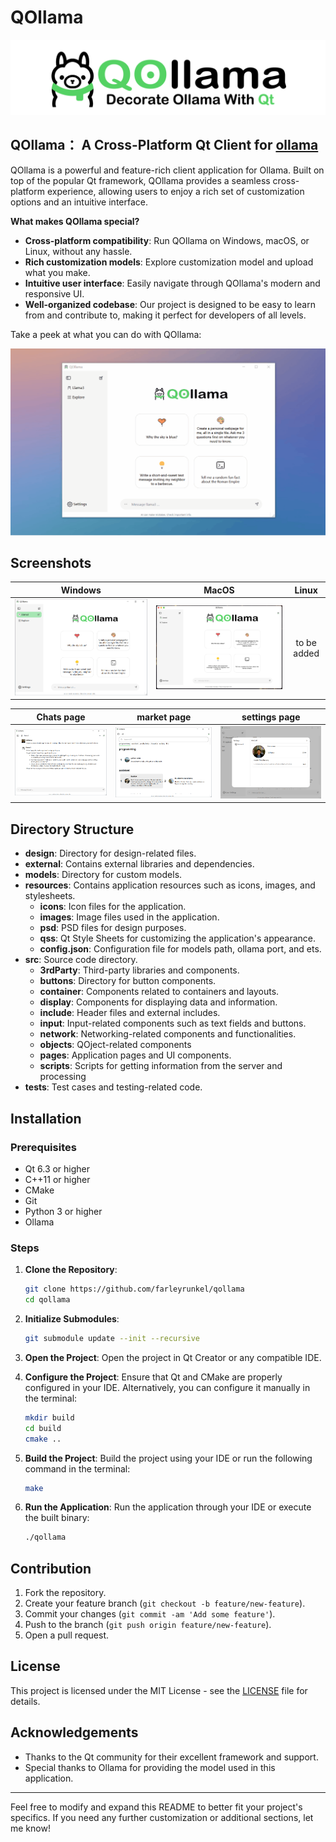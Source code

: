 # QOllama

![images](./resources/images/qollama-logo-name-slogan.png)

## QOllama： A Cross-Platform Qt Client for [ollama](https://github.com/ollama/ollama)

QOllama is a powerful and feature-rich client application for Ollama. Built on top of the popular Qt framework, QOllama provides a seamless cross-platform experience, allowing users to enjoy a rich set of customization options and an intuitive interface.

**What makes QOllama special?**

- **Cross-platform compatibility**: Run QOllama on Windows, macOS, or Linux, without any hassle.
- **Rich customization models**: Explore customization model and upload what you make.
- **Intuitive user interface**: Easily navigate through QOllama's modern and responsive UI.
- **Well-organized codebase**: Our project is designed to be easy to learn from and contribute to, making it perfect for developers of all levels.
  
Take a peek at what you can do with QOllama:

![gif](./resources/images/qollama.gif)

## Screenshots

| Windows | MacOS | Linux |
| :---: | :---: | :---: |
| ![image](./resources/images/qollama.png) | ![image](./resources/images/qollama-mac.png) | to be added |

| Chats page | market page | settings page |
| :---: | :---: | :---: |
| ![image](./resources/images/chatspage.png) | ![image](./resources/images/marketpage.png) | ![image](./resources/images/settingspage.png) | 

## Directory Structure

- **design**: Directory for design-related files.
- **external**: Contains external libraries and dependencies.
- **models**: Directory for custom models.
- **resources**: Contains application resources such as icons, images, and stylesheets.
  - **icons**: Icon files for the application.
  - **images**: Image files used in the application.
  - **psd**: PSD files for design purposes.
  - **qss**: Qt Style Sheets for customizing the application's appearance.
  - **config.json**: Configuration file for models path, ollama port, and ets.
- **src**: Source code directory.
  - **3rdParty**: Third-party libraries and components.
  - **buttons**: Directory for button components.
  - **container**: Components related to containers and layouts.
  - **display**: Components for displaying data and information.
  - **include**: Header files and external includes.
  - **input**: Input-related components such as text fields and buttons.
  - **network**: Networking-related components and functionalities.
  - **objects**: QOject-related components
  - **pages**: Application pages and UI components.
  - **scripts**: Scripts for getting information from the server and processing
- **tests**: Test cases and testing-related code.

## Installation

### Prerequisites

- Qt 6.3 or higher
- C++11 or higher
- CMake
- Git
- Python 3 or higher
- Ollama
  
### Steps

1. **Clone the Repository**:
    ```sh
    git clone https://github.com/farleyrunkel/qollama
    cd qollama
    ```

2. **Initialize Submodules**:
    ```sh
    git submodule update --init --recursive
    ```

3. **Open the Project**:
    Open the project in Qt Creator or any compatible IDE.

4. **Configure the Project**:
    Ensure that Qt and CMake are properly configured in your IDE. Alternatively, you can configure it manually in the terminal:
    ```sh
    mkdir build
    cd build
    cmake ..
    ```

5. **Build the Project**:
    Build the project using your IDE or run the following command in the terminal:
    ```sh
    make
    ```

6. **Run the Application**:
    Run the application through your IDE or execute the built binary:
    ```sh
    ./qollama
    ```

## Contribution

1. Fork the repository.
2. Create your feature branch (`git checkout -b feature/new-feature`).
3. Commit your changes (`git commit -am 'Add some feature'`).
4. Push to the branch (`git push origin feature/new-feature`).
5. Open a pull request.

## License

This project is licensed under the MIT License - see the [LICENSE](LICENSE.txt) file for details.

## Acknowledgements

- Thanks to the Qt community for their excellent framework and support.
- Special thanks to Ollama for providing the model used in this application.

---

Feel free to modify and expand this README to better fit your project's specifics. If you need any further customization or additional sections, let me know!
